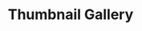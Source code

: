 ---
title:			"Thumbnail Gallery"
slug:			thumbnail-gallery
src:			/template-overviews/thumbnail-gallery
categories:		template unstyled
description:	"A thumbnail grid perfect for creating photo galleries quickly and easily with Bootstrap 4."
bump:			"A simple image gallery template."
img-src:		/img/templates/thumbnail-gallery.jpg
img-desc:		"Bootstrap Image Gallery Template"
layout:			template-overview

meta-title: "Thumbnail Gallery - Bootstrap 4 Image Gallery" 
meta-description: "A Bootstrap 4 photo gallery template with thumbnails and a working grid. All Start Bootstrap templates are free to download and open source."

features:
  - Thumbnail links for each image
  - Fixed top navigation bar
  - Easily customizable Bootstrap responsive grid format

long-description: "Thumbnail Gallery is a simple image gallery template for Bootstrap built websites. It features a 3x4 image grid with thumbnails."

alt-version:		"no"
user-version:		"no"

v4-version:			"yes"
alt-v4:				"https://github.com/BlackrockDigital/startbootstrap-thumbnail-gallery/archive/v4-dev.zip"

redirect_from:
  - /thumbnail-gallery/
  - /thumbnail-gallery.php/
  - /thumbnail-gallery.html/
  - /templates/thumbnail-gallery.html/
  - /templates/thumbnail-gallery/
  - /templates/thumbnail-gallery/index.html
  - /downloads/thumbnail-gallery.zip/
---